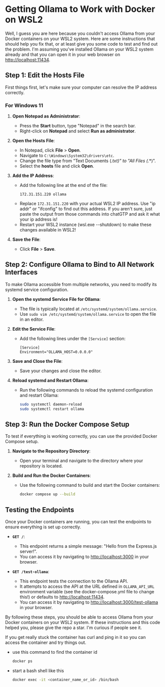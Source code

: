 # Getting Ollama to Work with Docker on WSL2

Well, I guess you are here because you couldn't access Ollama from your Docker containers on your WSL2 system. Here are some instructions that should help you fix that, or at least give you some code to test and find out the problem. I'm assuming you've installed Ollama on your WSL2 system already and that you can open it in your web browser on [http://localhost:11434](http://localhost:11434/).

## Step 1: Edit the Hosts File

First things first, let's make sure your computer can resolve the IP address correctly.

### For Windows 11

1. **Open Notepad as Administrator**:
   - Press the **Start** button, type "Notepad" in the search bar.
   - Right-click on **Notepad** and select **Run as administrator**.

2. **Open the Hosts File**:
   - In Notepad, click **File** > **Open**.
   - Navigate to `C:\Windows\System32\drivers\etc`.
   - Change the file type from "Text Documents (*.txt)" to "All Files (*.*)".
   - Select the **hosts** file and click **Open**.

3. **Add the IP Address**:
   - Add the following line at the end of the file:
     ```
     172.31.151.220 ollama
     ```
   - Replace `172.31.151.220` with your actual WSL2 IP address. Use "ip addr" or "ifconfig" to find out this address. If you aren't sure, just paste the output from those commands into chatGTP and ask it what your ip address is!
   - Restart your WSL2 instance (wsl.exe --shutdown) to make these changes available in WSL2!

4. **Save the File**:
   - Click **File** > **Save**.

## Step 2: Configure Ollama to Bind to All Network Interfaces

To make Ollama accessible from multiple networks, you need to modify its systemd service configuration.

1. **Open the systemd Service File for Ollama**:
   - The file is typically located at `/etc/systemd/system/ollama.service`.
   - Use `sudo vim /etc/systemd/system/ollama.service` to open the file in an editor.

2. **Edit the Service File**:
   - Add the following lines under the `[Service]` section:
     ```
     [Service]
     Environment="OLLAMA_HOST=0.0.0.0"
     ```

3. **Save and Close the File**:
   - Save your changes and close the editor.

4. **Reload systemd and Restart Ollama**:
   - Run the following commands to reload the systemd configuration and restart Ollama:
     ```sh
     sudo systemctl daemon-reload
     sudo systemctl restart ollama
     ```

## Step 3: Run the Docker Compose Setup

To test if everything is working correctly, you can use the provided Docker Compose setup.

1. **Navigate to the Repository Directory**:
   - Open your terminal and navigate to the directory where your repository is located.

2. **Build and Run the Docker Containers**:
   - Use the following command to build and start the Docker containers:
     ```sh
     docker compose up --build
     ```

## Testing the Endpoints

Once your Docker containers are running, you can test the endpoints to ensure everything is set up correctly.

- **`GET /`**:
  - This endpoint returns a simple message: "Hello from the Express.js server!".
  - You can access it by navigating to [http://localhost:3000](http://localhost:3000) in your browser.

- **`GET /test-ollama`**:
  - This endpoint tests the connection to the Ollama API.
  - It attempts to access the API at the URL defined in `OLLAMA_API_URL` environment variable (see the docker-compose.yml file to change this!) or defaults to [http://localhost:11434](http://localhost:11434).
  - You can access it by navigating to [http://localhost:3000/test-ollama](http://localhost:3000/test-ollama) in your browser.



By following these steps, you should be able to access Ollama from your Docker containers on your WSL2 system. If these instructions and this code helped you, please give the repo a star. I'm curious if people see it. 

If you get really stuck the container has curl and ping in it so you can access the container and try things out. 
  - use this command to find the container id
     ```sh
     docker ps
     ```
  
  - start a bash shell like this

     ```sh
     docker exec -it <container_name_or_id> /bin/bash
     ```
